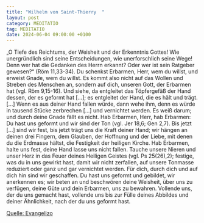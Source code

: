 ```yaml
---
title: "Wilhelm von Saint-Thierry  "
layout: post
category: MEDITATIO
tag: MEDITATIO
date: 2024-06-04 09:00:00 +0100
---
```

„O Tiefe des Reichtums, der Weisheit und der Erkenntnis Gottes! Wie unergründlich sind seine Entscheidungen, wie unerforschlich seine Wege! Denn wer hat die Gedanken des Herrn erkannt? Oder wer ist sein Ratgeber gewesen?“ (Röm 11,33-34). Du schenkst Erbarmen, Herr, wem du willst, und erweist Gnade, wem du willst.<!--more--> Es kommt also nicht auf das Wollen und Streben des Menschen an, sondern auf dich, unseren Gott, der Erbarmen hat (vgl. Röm 9,15-16).
Und siehe, da entgleitet das Töpfergefäß der Hand dessen, der es geformt hat [...]; es entgleitet der Hand, die es hält und trägt. [...] Wenn es aus deiner Hand fallen würde, dann wehe ihm, denn es würde in tausend Stücke zerbrechen [...] und vernichtet werden. Es weiß darum; und durch deine Gnade fällt es nicht. Hab Erbarmen, Herr, hab Erbarmen: Du hast uns geformt und wir sind der Ton (vgl. Jer 18,6; Gen 2,7). Bis jetzt [...] sind wir fest, bis jetzt trägt uns die Kraft deiner Hand; wir hängen an deinen drei Fingern, dem Glauben, der Hoffnung und der Liebe, mit denen du die Erdmasse hältst, die Festigkeit der heiligen Kirche. Hab Erbarmen, halte uns fest, deine Hand lasse uns nicht fallen. Tauche unsere Nieren und unser Herz in das Feuer deines Heiligen Geistes (vgl. Ps 25(26),2); festige, was du in uns gewirkt hast, damit wir nicht zerfallen, auf unsere Tonmasse reduziert oder ganz und gar vernichtet werden.
Für dich, durch dich und auf dich hin sind wir geschaffen. Du hast uns geformt und gebildet, wir anerkennen es; wir beten an und beschwören deine Weisheit, über uns zu verfügen, deine Güte und dein Erbarmen, uns zu bewahren. Vollende uns, der du uns gemacht hast, vollende uns bis zur Fülle deines Abbildes und deiner Ähnlichkeit, nach der du uns geformt hast.


[Quelle: Evangelizo](https://evangeliumtagfuertag.org/DE/gospel)